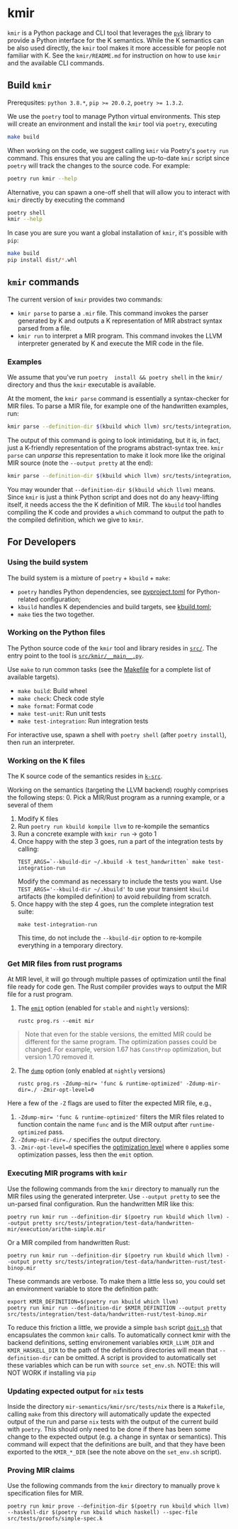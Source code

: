 # kmir

`kmir` is a Python package and CLI tool that leverages the [`pyk`](https://github.com/runtimeverification/pyk) library to provide a Python interface for the K semantics. While the K semantics can be also used directly, the `kmir` tool makes it more accessible for people not familiar with K. See the `kmir/README.md` for instruction on how to use `kmir` and the available CLI commands.

## Build `kmir`

Prerequsites: `python 3.8.*`, `pip >= 20.0.2`, `poetry >= 1.3.2`.

We use the `poetry` tool to manage Python virtual environments. This step will create an environment and install the `kmir` tool via `poetry`, executing

```bash
make build
```

When working on the code, we suggest calling `kmir` via Poetry's `poetry run` command. This ensures that you are calling the up-to-date `kmir` script since `poetry` will track the changes to the source code. For example:

```bash
poetry run kmir --help
```

Alternative, you can spawn a one-off shell that will allow you to interact with `kmir` directly by executing the command

```bash
poetry shell
kmir --help
```

In case you are sure you want a global installation of `kmir`, it's possible with `pip`:

```bash
make build
pip install dist/*.whl
```

## `kmir` commands

The current version of `kmir` provides two commands:
- `kmir parse` to parse a `.mir` file. This command invokes the parser generated by K and outputs a K representation of MIR abstract syntax parsed from a file.
- `kmir run` to interpret a MIR program. This command invokes the LLVM interpreter generated by K and execute the MIR code in the file.

### Examples

We assume that you've run `poetry  install && poetry shell` in the `kmir/` directory and thus the `kmir` executable is available.

At the moment, the `kmir parse` command is essentially a syntax-checker for MIR files. To parse a MIR file, for example one of the handwritten examples, run:

```bash
kmir parse --definition-dir $(kbuild which llvm) src/tests/integration/test-data/handwritten-mir/execution/assert-true.mir
```

The output of this command is going to look intimidating, but it is, in fact, just a K-friendly representation of the programs abstract-syntax tree. `kmir parse` can *unparse* this representation to make it look more like the original MIR source (note the `--output pretty` at the end):

```bash
kmir parse --definition-dir $(kbuild which llvm) src/tests/integration/test-data/handwritten-mir/execution/assert-true.mir --output pretty
```

You may wounder that `--definition-dir $(kbuild which llvm)` means. Since `kmir` is just a think Python script and does not do any heavy-lifting itself, it needs access the the K definition of MIR. The `kbuild` tool handles compiling the K code and provides a `which` command to output the path to the compiled definition, which we give to `kmir`.

## For Developers

### Using the build system

The build system is a mixture of `poetry` + `kbuild` + `make`:
* `poetry` handles Python dependencies, see [pyproject.toml](`pyproject.toml`) for Python-related configuration;
* `kbuild` handles K dependencies and build targets, see [kbuild.toml](`kbuild.toml`);
* `make` ties the two together.

### Working on the Python files

The Python source code of the `kmir` tool and library resides in [`src/`](src). The entry point to the tool is [`src/kmir/__main__.py`](src/kmir/__main__.py).

Use `make` to run common tasks (see the [Makefile](Makefile) for a complete list of available targets).

* `make build`: Build wheel
* `make check`: Check code style
* `make format`: Format code
* `make test-unit`: Run unit tests
* `make test-integration`: Run integration tests

For interactive use, spawn a shell with `poetry shell` (after `poetry install`), then run an interpreter.

### Working on the K files

The K source code of the semantics resides in [`k-src`](k-src).

Working on the semantics (targeting the LLVM backend) roughly comprises the following steps:
0. Pick a MIR/Rust program as a running example, or a several of them
1. Modify K files
2. Run `poetry run kbuild kompile llvm` to re-kompile the semantics
3. Run a concrete example with `kmir run` -> goto 1
4. Once happy with the step 3 goes, run a part of the integration tests by calling:
   ```
   TEST_ARGS=`--kbuild-dir ~/.kbuild -k test_handwritten` make test-integration-run
   ```
   Modify the command as necessary to include the tests you want. Use `TEST_ARGS='--kbuild-dir ~/.kbuild'` to use your transient `kbuild` artifacts (the kompiled definition) to avoid rebuilding from scratch.
5. Once happy with the step 4 goes, run the complete integration test suite:
   ```
   make test-integration-run
   ```
   This time, do not include the `--kbuild-dir` option to re-kompile everything in a temporary directory.

### Get MIR files from rust programs
At MIR level, it will go through multiple passes of optimization until the final file ready for code gen. The Rust compiler provides ways to output the MIR file for a rust program. 
1. The [`emit`](https://doc.rust-lang.org/rustc/command-line-arguments.html#--emit-specifies-the-types-of-output-files-to-generate) option (enabled for `stable` and `nightly` versions):
   ```
   rustc prog.rs --emit mir
   ```
> Note that even for the stable versions, the emitted MIR could be different for the same program. The optimization passes could be changed. For example, version 1.67 has `ConstProp` optimization, but version 1.70 removed it.

2. The [`dump`](https://rustc-dev-guide.rust-lang.org/mir/debugging.html) option (only enabled at `nightly` versions)
   ```
   rustc prog.rs -Zdump-mir= 'func & runtime-optimized' -Zdump-mir-dir=./ -Zmir-opt-level=0
   ```
Here a few of the `-Z` flags are used to filter the expected MIR file, e.g.,
1. `-Zdump-mir= 'func & runtime-optimized'` filters the MIR files related to function contain the name `func` and is the MIR output after `runtime-optimized` pass.
2. `-Zdump-mir-dir=./` specifies the output directory.
3. `-Zmir-opt-level=0` specifies the [optimization level](https://github.com/rust-lang/compiler-team/issues/319) where `0` applies some optimization passes, less then the `emit` option.

### Executing MIR programs with `kmir`

Use the following commands from the `kmir` directory to manually run the MIR files using the generated interpreter.
Use `--output pretty` to see the un-parsed final configuration. Run the handwritten MIR like this:
```
poetry run kmir run --definition-dir $(poetry run kbuild which llvm) --output pretty src/tests/integration/test-data/handwritten-mir/execution/arithm-simple.mir
```

Or a MIR compiled from handwritten Rust:
```
poetry run kmir run --definition-dir $(poetry run kbuild which llvm) --output pretty src/tests/integration/test-data/handwritten-rust/test-binop.mir
```

These commands are verbose. To make them a little less so, you could set an environment variable to store the definition path:
```
export KMIR_DEFINITION=$(poetry run kbuild which llvm)
poetry run kmir run --definition-dir $KMIR_DEFINITION --output pretty src/tests/integration/test-data/handwritten-rust/test-binop.mir
```


To reduce this friction a little, we provide a simple `bash` script [`doit.sh`](doit.sh) that encapsulates the common `kmir` calls.
To automatically connect kmir with the backend definitions, setting environement variables `KMIR_LLVM_DIR` and `KMIR_HASKELL_DIR` 
to the path of the definitions directories will mean that `--definition-dir` can be omitted. A script is provided to automatically set
these variables which can be run with `source set_env.sh`. NOTE: this will NOT WORK if installing via `pip`

### Updating expected output for `nix` tests
Inside the directory `mir-semantics/kmir/src/tests/nix` there is a `Makefile`, calling `make` from this directory will automatically update
the expected output of the run and parse `nix` tests with the output of the current build with `poetry`. This should only need to be done if 
there has been some change to the expected output (e.g. a change in syntax or semantics). This command will expect that the definitions are built,
and that they have been exported to the `KMIR_*_DIR` (see the note above on the `set_env.sh` script).

### Proving MIR claims

Use the following commands from the `kmir` directory to manually prove `k` specification files for MIR.
```
poetry run kmir prove --definition-dir $(poetry run kbuild which llvm) --haskell-dir $(poetry run kbuild which haskell) --spec-file src/tests/proofs/simple-spec.k
```